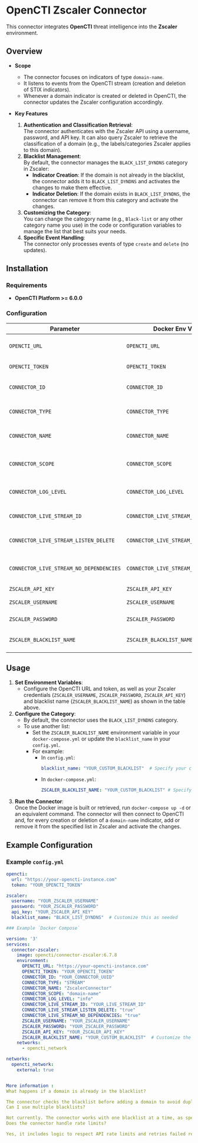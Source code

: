 # OpenCTI Zscaler Connector

This connector integrates **OpenCTI** threat intelligence into the **Zscaler** environment.

## Overview

- **Scope**  
  - The connector focuses on indicators of type `domain-name`.
  - It listens to events from the OpenCTI stream (creation and deletion of STIX indicators).
  - Whenever a domain indicator is created or deleted in OpenCTI, the connector updates the Zscaler configuration accordingly.

- **Key Features**  
  1. **Authentication and Classification Retrieval**:  
     The connector authenticates with the Zscaler API using a username, password, and API key. It can also query Zscaler to retrieve the classification of a domain (e.g., the labels/categories Zscaler applies to this domain).  
  2. **Blacklist Management**:  
     By default, the connector manages the `BLACK_LIST_DYNDNS` category in Zscaler:
     - **Indicator Creation**: If the domain is not already in the blacklist, the connector adds it to `BLACK_LIST_DYNDNS` and activates the changes to make them effective.  
     - **Indicator Deletion**: If the domain exists in `BLACK_LIST_DYNDNS`, the connector can remove it from this category and activate the changes.  
  3. **Customizing the Category**:  
     You can change the category name (e.g., `Black-list` or any other category name you use) in the code or configuration variables to manage the list that best suits your needs.  
  4. **Specific Event Handling**:  
     The connector only processes events of type `create` and `delete` (no updates).

## Installation

### Requirements

- **OpenCTI Platform >= 6.0.0**

### Configuration

| Parameter                               | Docker Env Variable                             | Mandatory  | Description                                                                                     |
|-----------------------------------------|-------------------------------------------------|------------|-------------------------------------------------------------------------------------------------|
| `OPENCTI_URL`                           | `OPENCTI_URL`                                   | Yes        | The URL of the OpenCTI platform.                                                               |
| `OPENCTI_TOKEN`                         | `OPENCTI_TOKEN`                                 | Yes        | The API token for OpenCTI.                                                                     |
| `CONNECTOR_ID`                          | `CONNECTOR_ID`                                  | Yes        | A unique UUIDv4 for this connector.                                                             |
| `CONNECTOR_TYPE`                        | `CONNECTOR_TYPE`                                | Yes        | Must be set to `STREAM` for this connector.                                                    |
| `CONNECTOR_NAME`                        | `CONNECTOR_NAME`                                | Yes        | Name of the connector, e.g., `ZscalerConnector`.                                               |
| `CONNECTOR_SCOPE`                       | `CONNECTOR_SCOPE`                               | Yes        | Set to `domain-name` to focus on domain indicators.                                           |
| `CONNECTOR_LOG_LEVEL`                   | `CONNECTOR_LOG_LEVEL`                           | No         | Logging level (`debug`, `info`, `warn`, or `error`).                                           |
| `CONNECTOR_LIVE_STREAM_ID`              | `CONNECTOR_LIVE_STREAM_ID`                      | Yes        | The ID of the OpenCTI Live Stream.                                                            |
| `CONNECTOR_LIVE_STREAM_LISTEN_DELETE`   | `CONNECTOR_LIVE_STREAM_LISTEN_DELETE`           | Yes        | Whether to listen for deletions (`true` or `false`).                                           |
| `CONNECTOR_LIVE_STREAM_NO_DEPENDENCIES` | `CONNECTOR_LIVE_STREAM_NO_DEPENDENCIES`         | Yes        | Disable dependency processing (`true` or `false`).                                             |
| `ZSCALER_API_KEY`                       | `ZSCALER_API_KEY`                               | Yes        | Zscaler API key.                                                                               |
| `ZSCALER_USERNAME`                      | `ZSCALER_USERNAME`                              | Yes        | Zscaler username.                                                                              |
| `ZSCALER_PASSWORD`                      | `ZSCALER_PASSWORD`                              | Yes        | Zscaler password.                                                                              |
| `ZSCALER_BLACKLIST_NAME`                | `ZSCALER_BLACKLIST_NAME`                        | Yes        | The name of the Zscaler blacklist to use.                        |


## Usage

1. **Set Environment Variables**:
   - Configure the OpenCTI URL and token, as well as your Zscaler credentials (`ZSCALER_USERNAME`, `ZSCALER_PASSWORD`, `ZSCALER_API_KEY`) and blacklist name (`ZSCALER_BLACKLIST_NAME`) as shown in the table above.
2. **Configure the Category**:
   - By default, the connector uses the `BLACK_LIST_DYNDNS` category.  
   - To use another list:
     - Set the `ZSCALER_BLACKLIST_NAME` environment variable in your `docker-compose.yml` or update the `blacklist_name` in your `config.yml`.
     - For example:
       - In `config.yml`:  
         ```yaml
         blacklist_name: "YOUR_CUSTOM_BLACKLIST"  # Specify your custom category here
         ```
       - In `docker-compose.yml`:  
         ```yaml
         ZSCALER_BLACKLIST_NAME: "YOUR_CUSTOM_BLACKLIST" # Specify your custom category here
3. **Run the Connector**:  
   Once the Docker image is built or retrieved, run `docker-compose up -d` or an equivalent command. The connector will then connect to OpenCTI and, for every creation or deletion of a `domain-name` indicator, add or remove it from the specified list in Zscaler and activate the changes.

## Example Configuration

### Example `config.yml`

```yaml
opencti:
  url: "https://your-opencti-instance.com"
  token: "YOUR_OPENCTI_TOKEN"

zscaler:
  username: "YOUR_ZSCALER_USERNAME"
  password: "YOUR_ZSCALER_PASSWORD"
  api_key: "YOUR_ZSCALER_API_KEY"
  blacklist_name: "BLACK_LIST_DYNDNS"  # Customize this as needed

### Example `Docker Compose`

version: '3'
services:
  connector-zscaler:
    image: opencti/connector-zscaler:6.7.8
    environment:
      OPENCTI_URL: "https://your-opencti-instance.com"
      OPENCTI_TOKEN: "YOUR_OPENCTI_TOKEN"
      CONNECTOR_ID: "YOUR_CONNECTOR_UUID"
      CONNECTOR_TYPE: "STREAM"
      CONNECTOR_NAME: "ZscalerConnector"
      CONNECTOR_SCOPE: "domain-name"
      CONNECTOR_LOG_LEVEL: "info"
      CONNECTOR_LIVE_STREAM_ID: "YOUR_LIVE_STREAM_ID"
      CONNECTOR_LIVE_STREAM_LISTEN_DELETE: "true"
      CONNECTOR_LIVE_STREAM_NO_DEPENDENCIES: "true"
      ZSCALER_USERNAME: "YOUR_ZSCALER_USERNAME"
      ZSCALER_PASSWORD: "YOUR_ZSCALER_PASSWORD"
      ZSCALER_API_KEY: "YOUR_ZSCALER_API_KEY"
      ZSCALER_BLACKLIST_NAME: "YOUR_CUSTOM_BLACKLIST"  # Customize the blacklist name
    networks:
      - opencti_network

networks:
  opencti_network:
    external: true


More information : 
What happens if a domain is already in the blacklist?

The connector checks the blacklist before adding a domain to avoid duplicates.
Can I use multiple blacklists?

Not currently. The connector works with one blacklist at a time, as specified in ZSCALER_BLACKLIST_NAME.
Does the connector handle rate limits?

Yes, it includes logic to respect API rate limits and retries failed requests.
